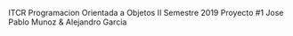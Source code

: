 ITCR Programacion Orientada a Objetos
II Semestre 2019 
Proyecto #1 
Jose Pablo Munoz & Alejandro Garcia
